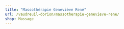 ```yaml
---
title: "Massothérapie Geneviève René"
url: /vaudreuil-dorion/massotherapie-genevieve-rene/
shop: Massage
---
```

